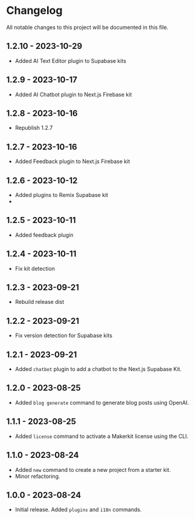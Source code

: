 # Changelog

All notable changes to this project will be documented in this file.

## 1.2.10 - 2023-10-29

- Added AI Text Editor plugin to Supabase kits

## 1.2.9 - 2023-10-17

- Added AI Chatbot plugin to Next.js Firebase kit

## 1.2.8 - 2023-10-16

- Republish 1.2.7

## 1.2.7 - 2023-10-16

- Added Feedback plugin to Next.js Firebase kit

## 1.2.6 - 2023-10-12

- Added plugins to Remix Supabase kit
- 
## 1.2.5 - 2023-10-11

- Added feedback plugin

## 1.2.4 - 2023-10-11

- Fix kit detection

## 1.2.3 - 2023-09-21

- Rebuild release dist

## 1.2.2 - 2023-09-21

- Fix version detection for Supabase kits

## 1.2.1 - 2023-09-21

- Added `chatbot` plugin to add a chatbot to the Next.js Supabase Kit.

## 1.2.0 - 2023-08-25

- Added `blog generate` command to generate blog posts using OpenAI.

## 1.1.1 - 2023-08-25

- Added `license` command to activate a Makerkit license using the CLI.

## 1.1.0 - 2023-08-24

- Added `new` command to create a new project from a starter kit.
- Minor refactoring.

## 1.0.0 - 2023-08-24

- Initial release. Added `plugins` and `i18n` commands.